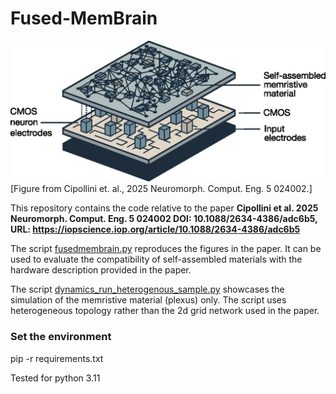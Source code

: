 # Fused-MemBrain

![screenshot](FusedMemBrain.jpg)
[Figure from Cipollini et. al., 2025 Neuromorph. Comput. Eng. 5 024002.]


This repository contains the code relative to the paper
**Cipollini et al. 2025 Neuromorph. Comput. Eng. 5 024002
DOI: 10.1088/2634-4386/adc6b5, URL: https://iopscience.iop.org/article/10.1088/2634-4386/adc6b5**

The script [fusedmembrain.py](spike_memnet/fusedmembrain.py) reproduces the figures in the paper. 
It can be used to evaluate the compatibility of self-assembled materials with the hardware description provided in the paper. 

The script [dynamics_run_heterogenous_sample.py](mem_net/dynamics_run_heterogenous_sample.py) showcases the simulation
of the memristive material (plexus) only. 
The script uses heterogeneous topology rather than the 2d grid network used in the paper.

### Set the environment
pip -r requirements.txt

Tested for python 3.11

